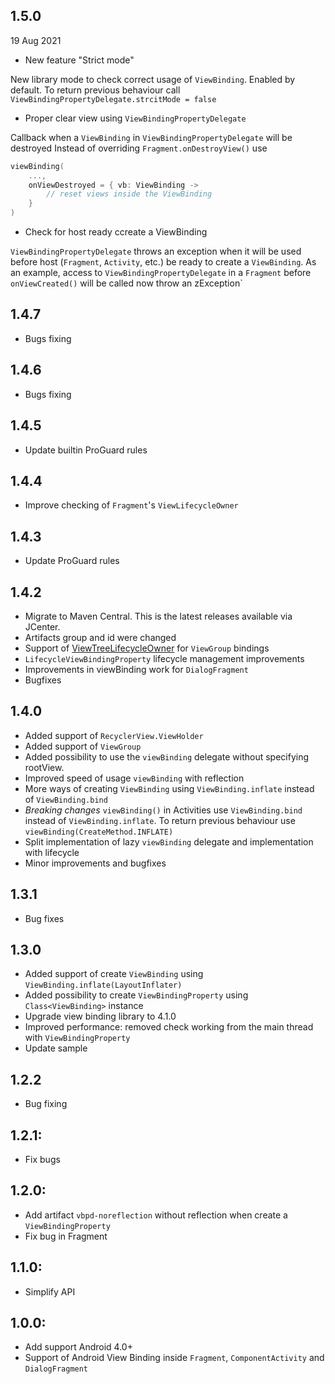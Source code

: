 ## 1.5.0
19 Aug 2021

- New feature "Strict mode"

New library mode to check correct usage of `ViewBinding`. Enabled by default. To return previous 
  behaviour call `ViewBindingPropertyDelegate.strcitMode = false`
  
- Proper clear view using `ViewBindingPropertyDelegate`

Callback when a `ViewBinding` in `ViewBindingPropertyDelegate` will be destroyed
Instead of overriding `Fragment.onDestroyView()` use
```kotlin  
viewBinding(
    ..., 
    onViewDestroyed = { vb: ViewBinding ->
        // reset views inside the ViewBinding 
    }
)
``` 
- Check for host ready ccreate a ViewBinding

`ViewBindingPropertyDelegate` throws an exception when it will be used before host 
  (`Fragment`, `Activity`, etc.) be ready to create a `ViewBinding`. As an example, access to 
  `ViewBindingPropertyDelegate` in a `Fragment` before `onViewCreated()` will be called now throw 
  an zException`

## 1.4.7

- Bugs fixing

## 1.4.6

- Bugs fixing

## 1.4.5

- Update builtin ProGuard rules

## 1.4.4

- Improve checking of `Fragment`'s `ViewLifecycleOwner`

## 1.4.3

- Update ProGuard rules

## 1.4.2

- Migrate to Maven Central. This is the latest releases available via JCenter.
- Artifacts group and id were changed
- Support of [ViewTreeLifecycleOwner](https://d.android.com/reference/androidx/lifecycle/ViewTreeLifecycleOwner) for `ViewGroup` bindings
- `LifecycleViewBindingProperty` lifecycle management improvements
- Improvements in viewBinding work for `DialogFragment`
- Bugfixes

## 1.4.0

- Added support of `RecyclerView.ViewHolder`
- Added support of `ViewGroup`
- Added possibility to use the `viewBinding` delegate without specifying rootView.
- Improved speed of usage `viewBinding` with reflection
- More ways of creating `ViewBinding` using `ViewBinding.inflate` instead of `ViewBinding.bind`
- *Breaking changes* `viewBinding()` in Activities use `ViewBinding.bind` instead of `ViewBinding.inflate`. To return previous behaviour use `viewBinding(CreateMethod.INFLATE)`
- Split implementation of lazy `viewBinding` delegate and implementation with lifecycle
- Minor improvements and bugfixes

## 1.3.1

- Bug fixes

## 1.3.0

- Added support of create `ViewBinding` using `ViewBinding.inflate(LayoutInflater)`
- Added possibility to create `ViewBindingProperty` using `Class<ViewBinding>` instance
- Upgrade view binding library to 4.1.0
- Improved performance: removed check working from the main thread with `ViewBindingProperty`
- Update sample

## 1.2.2

- Bug fixing

## 1.2.1:

- Fix bugs

## 1.2.0:

- Add artifact `vbpd-noreflection` without reflection when create a `ViewBindingProperty`
- Fix bug in Fragment

## 1.1.0:

- Simplify API

## 1.0.0:

- Add support Android 4.0+
- Support of Android View Binding inside `Fragment`, `ComponentActivity` and `DialogFragment`

